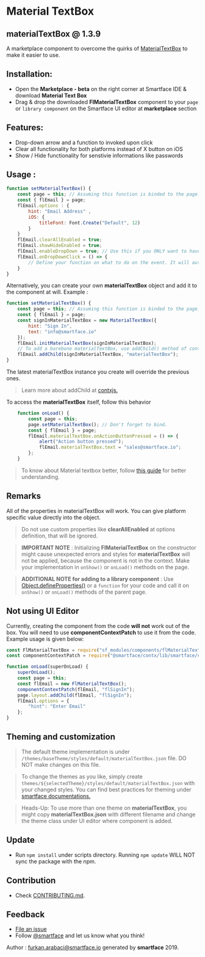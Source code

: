 # Material TextBox
## materialTextBox @ 1.3.9

A marketplace component to overcome the quirks of [MaterialTextBox](http://ref.smartface.io/#!/api/UI.MaterialTextBox) to make it easier to use.

## Installation: 
- Open the **Marketplace - beta** on the right corner at Smartface IDE & download **Material Text Box**
- Drag & drop the downloaded **FlMaterialTextBox** component to your `page` or `library component` on the Smartface UI editor at **marketplace** section

## Features:
- Drop-down arrow and a function to invoked upon click
- Clear all functionality for both platforms instead of X button on iOS
- Show / Hide functionality for senstivie informations like passwords

## Usage : 
```javascript
function setMaterialTextBox() {
    const page = this; // Assuming this function is binded to the page.
    const { flEmail } = page;
    flEmail.options : { 
        hint: "Email Address" ,
        iOS: {
            titleFont: Font.Create("Default", 12)
        }
    }
    flEmail.clearAllEnabled = true;
    flEmail.showHideEnabled = true;
    flEmail.enableDropDown = true; // Use this if you ONLY want to have the icon.
    flEmail.onDropDownClick = () => {
        // Define your function on what to do on the event. It will automatically add the image, therefore, no need to toggle enableDropDown if this is used.
    }
}
```

Alternatively, you can create your own **materialTextBox** object and add it to the component at will. Example :

```javascript
function setMaterialTextBox() {
    const page = this; // Assuming this function is binded to the page.
    const { flEmail } = page;
    const signInMaterialTextBox = new MaterialTextBox({
        hint: "Sign In",
        text: "info@smartface.io"
    });
    flEmail.initMaterialTextBox(signInMaterialTextBox);
    // To add a barebone materialTextBox, use addChild() method of contx.
    flEmail.addChild(signInMaterialTextBox, "materialTextBox");
}
```
The latest materialTextBox instance you create will override the previous ones.

> Learn more about addChild at [contxjs.](https://github.com/smartface/contxjs)

To access the **materialTextBox** itself, follow this behavior
```javascript
    function onLoad() {
        const page = this;
        page.setMaterialTextBox(); // Don't forget to bind.
        const { flEmail } = page;
        flEmail.materialTextBox.onActionButtonPressed = () => {
            alert("Action button pressed");
            flEmail.materialTextBox.text = "sales@smartface.io";
        };
    }
```

> To know about Material textbox better, follow [this guide](https://developer.smartface.io/docs/materialtextbox) for better understanding.

## Remarks
All of the properties in materialTextBox will work. You can give platform specific value directly into the object.

> Do not use custom properties like **clearAllEnabled** at options definition, that will be ignored.

> **IMPORTANT NOTE** : Initializing **FlMaterialTextBox** on the constructor might cause unexpected errors and styles for **materialTextBox** will not be applied, because the component is not in the context. Make your implementation in `onShow()` or `onLoad()` methods on the page.

> **ADDITIONAL NOTE for adding to a library component** : Use [Object.defineProperties()](https://developer.mozilla.org/en-US/docs/Web/JavaScript/Reference/Global_Objects/Object/defineProperties) or a `function` for your code and call it on `onShow()` or `onLoad()` methods of the parent page.

## Not using UI Editor
Currently, creating the component from the code **will not** work out of the box. You will need to use **componentContextPatch** to use it from the code. Example usage is given below: 

```javascript
const FlMaterialTextBox = require("sf_modules/components/flMaterialTextBox");
const componentContextPatch = require("@smartface/contx/lib/smartface/componentContextPatch");

function onLoad(superOnLoad) {
    superOnLoad();
    const page = this;
    const flEmail = new FlMaterialTextBox();
    componentContextPatch(flEmail, "flSignIn");
    page.layout.addChild(flEmail, "flSignIn");
    flEmail.options = { 
        "hint": "Enter Email"
    };
}
```

## Theming and customization

> The default theme implementation is under `/themes/baseTheme/styles/default/materialTextBox.json` file. DO NOT make changes on this file.

> To change the themes as you like, simply create `themes/${selectedTheme}/styles/default/materialTextBox.json` with your changed styles. You can find best practices for theming under [smartface documentations.](https://developer.smartface.io/docs/using-themes-in-apps)

> Heads-Up: To use more than one theme on **materialTextBox**, you might copy **materialTextBox.json** with different filename and change the theme class under UI editor where component is added.

## Update
- Run `npm install` under scripts directory. Running `npm update` WILL NOT sync the package with the npm.

## Contribution
- Check [CONTRIBUTING.md](https://github.com/smartface/component-materialtextbox/blob/master/CONTRIBUTING.md).

## Feedback
* [File an issue](https://github.com/smartface/component-materialTextBox/issues)
* Follow [@smartface](https://twitter.com/smartface_io) and let us know what you think!

Author : furkan.arabaci@smartface.io
generated by **smartface** 2019.
    